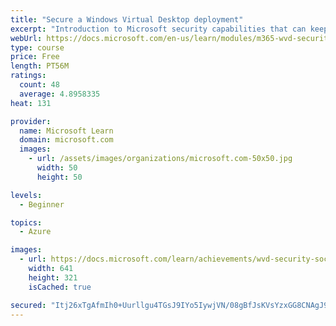 ```yaml
---
title: "Secure a Windows Virtual Desktop deployment"
excerpt: "Introduction to Microsoft security capabilities that can keep your applications and data secure in your Windows Virtual Desktop deployment."
webUrl: https://docs.microsoft.com/en-us/learn/modules/m365-wvd-security/
type: course
price: Free
length: PT56M
ratings:
  count: 48
  average: 4.8958335
heat: 131

provider:
  name: Microsoft Learn
  domain: microsoft.com
  images:
    - url: /assets/images/organizations/microsoft.com-50x50.jpg
      width: 50
      height: 50

levels:
  - Beginner

topics:
  - Azure

images:
  - url: https://docs.microsoft.com/learn/achievements/wvd-security-social.png
    width: 641
    height: 321
    isCached: true

secured: "Itj26xTgAfmIh0+Uurllgu4TGsJ9IYo5IywjVN/08gBfJsKVsYzxGG8CNAgJ9/pXb/8n2BUSYg+uECQXSb6T6Pc0Lfg8MNZHVD8lRRLKmjdouViYqhBNwgoxEF8pRQcKSjbpNnFfuY1Oxus+bu5shCApbkN1HAK+dny07DVgDU0Xb4fjKVoaqH3UG+CT9iKwBTIsiJY5LyocQpmenH4GOdql29XbSWjket2EcEDDlLYdA7n/pWLEytDmg+C7FWP8UvhB9Eva462SbNLCh+6gYl3YQTQPg2oBhS5nJvHvD9T6b3Qnkxd1eR36UwiuBDB59Vi65PcDdIQ/ryKynKdq0/25t0sUTI0ZvNMt+hyV9YIDm07zgxV3Oqj0GHfDpaoAHUBldMhENLGdfkLZPdzahhFdzHMFeqkomcSCkYEKDLE=;d2v2hQ/5Ct5buCLwg/WNxw=="
---
```


